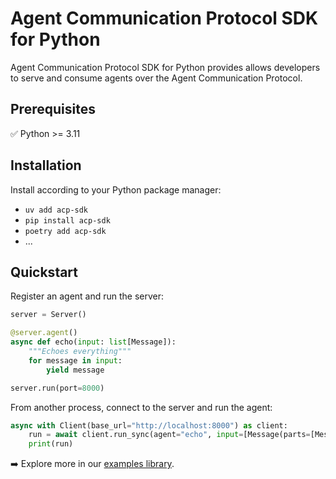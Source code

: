 # Agent Communication Protocol SDK for Python

Agent Communication Protocol SDK for Python provides allows developers to serve and consume agents over the Agent Communication Protocol.

## Prerequisites

✅ Python >= 3.11

## Installation

Install according to your Python package manager:

- `uv add acp-sdk`
- `pip install acp-sdk`
- `poetry add acp-sdk`
- ...

## Quickstart

Register an agent and run the server:

```py
server = Server()

@server.agent()
async def echo(input: list[Message]):
    """Echoes everything"""
    for message in input:
        yield message

server.run(port=8000)
```

From another process, connect to the server and run the agent:

```py
async with Client(base_url="http://localhost:8000") as client:
    run = await client.run_sync(agent="echo", input=[Message(parts=[MessagePart(content="Howdy!")])])
    print(run)

```


➡️ Explore more in our [examples library](/examples/python).
